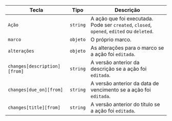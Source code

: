 | Tecla                        | Tipo     | Descrição                                                                                |
| ---------------------------- | -------- | ---------------------------------------------------------------------------------------- |
| `Ação`                       | `string` | A ação que foi executada. Pode ser `created`, `closed`, `opened`, `edited` ou `deleted`. |
| `marco`                      | `objeto` | O próprio marco.                                                                         |
| `alterações`                 | `objeto` | As alterações para o marco se a ação foi `editada`.                                      |
| `changes[description][from]` | `string` | A versão anterior da descrição se a ação foi `editada`.                                  |
| `changes[due_on][from]`      | `string` | A versão anterior da data de vencimento se a ação foi `editada`.                         |
| `changes[title][from]`       | `string` | A versão anterior do título se a ação foi `editada`.                                     |

